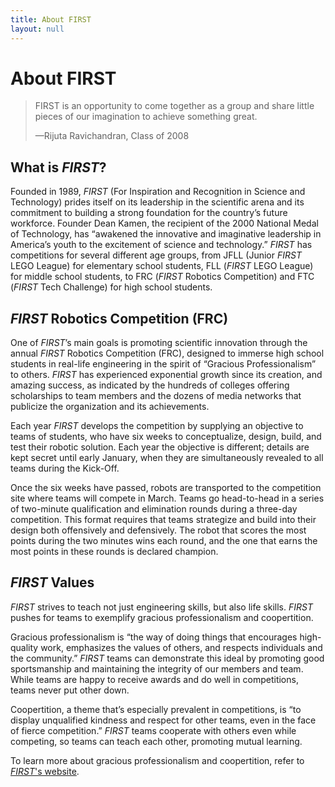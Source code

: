```yaml
---
title: About FIRST
layout: null
---
```


# About FIRST

> FIRST is an opportunity to come together as a group and share little
> pieces of our imagination to achieve something great.
>
> —Rijuta Ravichandran, Class of 2008


## What is <i class="first">FIRST</i>?


Founded in 1989, <i class="first">FIRST</i> (For Inspiration and Recognition in
Science and Technology) prides itself on its leadership in the scientific arena
and its commitment to building a strong foundation for the country’s future
workforce. Founder Dean Kamen, the recipient of the 2000 National Medal of
Technology, has “awakened the innovative and imaginative leadership in America’s
youth to the excitement of science and technology.” <i class="first">FIRST</i>
has competitions for several different age groups, from JFLL (Junior <i
class="first">FIRST</i> LEGO League) for elementary school students, FLL (<i
class="first">FIRST</i> LEGO League) for middle school students, to FRC (<i
class="first">FIRST</i> Robotics Competition) and FTC (<i
class="first">FIRST</i> Tech Challenge) for high school students.


## <i class="first">FIRST</i> Robotics Competition (FRC)

One of <i class="first">FIRST</i>’s main goals is promoting scientific
innovation through the annual <i class="first">FIRST</i> Robotics
Competition (FRC), designed to immerse high school students in real-life
engineering in the spirit of “Gracious Professionalism” to others. <i
class="first">FIRST</i> has experienced exponential growth since its
creation, and amazing success, as indicated by the hundreds of colleges
offering scholarships to team members and the dozens of media networks that
publicize the organization and its achievements.

Each year <i class="first">FIRST</i> develops the competition by supplying an
objective to teams of students, who have six weeks to conceptualize, design,
build, and test their robotic solution. Each year the objective is different;
details are kept secret until early January, when they are simultaneously
revealed to all teams during the Kick-Off.

Once the six weeks have passed, robots are transported to the competition site
where teams will compete in March. Teams go head-to-head in a series of
two-minute qualification and elimination rounds during a three-day competition.
This format requires that teams strategize and build into their design both
offensively and defensively. The robot that scores the most points during the
two minutes wins each round, and the one that earns the most points in these
rounds is declared champion.


## <i class="first">FIRST</i> Values

<i class="first">FIRST</i> strives to teach not just engineering skills, but
also life skills. <i class="first">FIRST</i> pushes for teams to exemplify
gracious professionalism and coopertition.

Gracious professionalism is “the way of doing things that encourages
high-quality work, emphasizes the values of others, and respects individuals and
the community.” <i class="first">FIRST</i> teams can demonstrate this ideal by
promoting good sportsmanship and maintaining the integrity of our members and
team. While teams are happy to receive awards and do well in competitions, teams
never put other down.

Coopertition, a theme that’s especially prevalent in competitions, is “to
display unqualified kindness and respect for other teams, even in the face of
fierce competition.” <i class="first">FIRST</i> teams cooperate with others even
while competing, so teams can teach each other, promoting mutual learning.

To learn more about gracious professionalism and coopertition, refer to [<i
class="first">FIRST</i>'s website](http://www.usfirst.org/).
